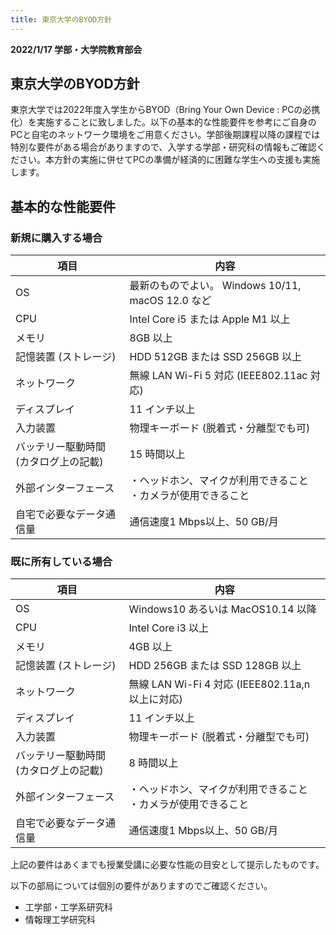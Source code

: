 ```yaml
---
title: 東京大学のBYOD方針
--- 
```


**2022/1/17 学部・大学院教育部会**

## 東京大学のBYOD方針
東京大学では2022年度入学生からBYOD（Bring Your Own Device : PCの必携化）を実施することに致しました。以下の基本的な性能要件を参考にご自身のPCと自宅のネットワーク環境をご用意ください。学部後期課程以降の課程では特別な要件がある場合がありますので、入学する学部・研究科の情報もご確認ください。本方針の実施に併せてPCの準備が経済的に困難な学生への支援も実施します。

## 基本的な性能要件
### 新規に購入する場合
| 項目 | 内容 |
| ------ | ------ |
| OS | 最新のものでよい。 Windows 10/11, macOS 12.0 など |
| CPU | Intel Core i5 または Apple M1 以上 |
| メモリ | 8GB 以上 |
| 記憶装置  (ストレージ)| HDD 512GB または SSD 256GB 以上 | 
| ネットワーク |  無線 LAN Wi-Fi 5 対応 (IEEE802.11ac 対応) |
| ディスプレイ | 11 インチ以上 | 
| 入力装置 | 物理キーボード (脱着式・分離型でも可) |
| バッテリー駆動時間 (カタログ上の記載) | 15 時間以上 |
| 外部インターフェース | ・ヘッドホン、マイクが利用できること ・カメラが使用できること |
| 自宅で必要なデータ通信量 | 通信速度1 Mbps以上、50 GB/月 |
### 既に所有している場合
| 項目 | 内容 |
| ------ | ------ |
| OS | Windows10 あるいは MacOS10.14 以降 |
| CPU | Intel Core i3 以上　|
| メモリ | 4GB 以上 |
| 記憶装置 (ストレージ) | HDD 256GB または SSD 128GB 以上|
| ネットワーク | 無線 LAN Wi-Fi 4 対応 (IEEE802.11a,n 以上に対応) |
| ディスプレイ | 11 インチ以上 |
|入力装置 | 物理キーボード (脱着式・分離型でも可) |
|バッテリー駆動時間 (カタログ上の記載) | 8 時間以上 |
| 外部インターフェース | ・ヘッドホン、マイクが利用できること ・カメラが使用できること|
| 自宅で必要なデータ通信量 | 通信速度1 Mbps以上、50 GB/月| 
上記の要件はあくまでも授業受講に必要な性能の目安として提示したものです。

以下の部局については個別の要件がありますのでご確認ください。
- 工学部・工学系研究科
- 情報理工学研究科
